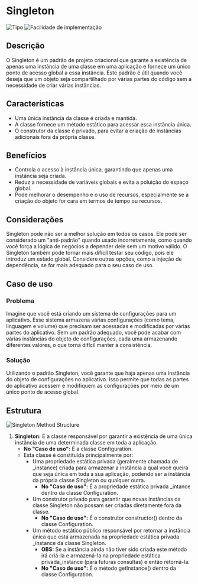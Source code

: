 # Singleton

![Tipo](https://img.shields.io/badge/Tipo-Criacional-informational)
![Facilidade de implementação](https://img.shields.io/badge/Facilidade%20de%20implementação-★★★★★-brightgreen)

## Descrição

O Singleton é um padrão de projeto criacional que garante a existência de apenas uma instância de uma classe em uma aplicação e fornece um único ponto de acesso global a essa instância. Este padrão é útil quando você deseja que um objeto seja compartilhado por várias partes do código sem a necessidade de criar várias instâncias.

## Características

- Uma única instância da classe é criada e mantida.
- A classe fornece um método estático para acessar essa instância única.
- O construtor da classe é privado, para evitar a criação de instâncias adicionais fora da própria classe.

## Benefícios

- Controla o acesso à instância única, garantindo que apenas uma instância seja criada.
- Reduz a necessidade de variáveis globais e evita a poluição do espaço global.
- Pode melhorar o desempenho e o uso de recursos, especialmente se a criação do objeto for cara em termos de tempo ou recursos.

## Considerações

Singleton pode não ser a melhor solução em todos os casos. Ele pode ser considerado um "anti-padrão" quando usado incorretamente, como quando você força a lógica de negócios a depender dele sem um motivo válido.
O Singleton também pode tornar mais difícil testar seu código, pois ele introduz um estado global. Considere outras opções, como a injeção de dependência, se for mais adequado para o seu caso de uso.

## Caso de uso

### Problema

Imagine que você está criando um sistema de configurações para um aplicativo. Esse sistema armazena várias configurações (como tema, linguagem e volume) que precisam ser acessadas e modificadas por várias partes do aplicativo. Sem um padrão adequado, você pode acabar com várias instâncias do objeto de configurações, cada uma armazenando diferentes valores, o que torna difícil manter a consistência.

### Solução

Utilizando o padrão Singleton, você garante que haja apenas uma instância do objeto de configurações no aplicativo. Isso permite que todas as partes do aplicativo acessem e modifiquem as configurações por meio de um único ponto de acesso global.

## Estrutura

![Singleton Method Structure](https://imgur.com/2UCFJR7.png)

1. **Singleton:** É a classe responsável por garantir a existência de uma única instância de uma determinada classe em toda a aplicação.
   - **No "Caso de uso":** É a classe Configuration.
   - Esta classe é constituída principalmente por:
     - Uma propriedade estática privada (geralmente chamada de _instance) criada para armazenar a instância a qual você queira que seja única em toda a sua aplicação, podendo ser a instância da própria classe Singleton ou qualquer outra.
       - **No "Caso de uso":** É a propriedade estática privada _intance dentro da classe Configuration.
     - Um construtor privado para garantir que novas instâncias da classe Singleton não possam ser criadas diretamente fora da classe.
       - **No "Caso de uso":** É o construtor constructor() dentro da classe Configuration.
     - Um método estático público responsável por retornar a instância única que está armazenada na propriedade estática privada _instance da classe Singleton.
       - **OBS:** Se a instância ainda não tiver sido criada este método irá criá-la e armazená-la na propriedade estática privada_instance (para futuras consultas) e então retorná-la.
       - **No "Caso de uso":** É o método getInstance() dentro da classe Configuration.
